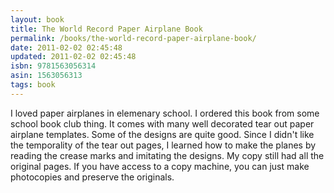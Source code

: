 ```yaml
---
layout: book
title: The World Record Paper Airplane Book
permalink: /books/the-world-record-paper-airplane-book/
date: 2011-02-02 02:45:48
updated: 2011-02-02 02:45:48
isbn: 9781563056314
asin: 1563056313
tags: book
---
```

I loved paper airplanes in elemenary school. I ordered this book from some
school book club thing. It comes with many well decorated tear out paper
airplane templates. Some of the designs are quite good. Since I didn't like the
temporality of the tear out pages, I learned how to make the planes by reading
the crease marks and imitating the designs. My copy still had all the original
pages. If you have access to a copy machine, you can just make photocopies and
preserve the originals.
